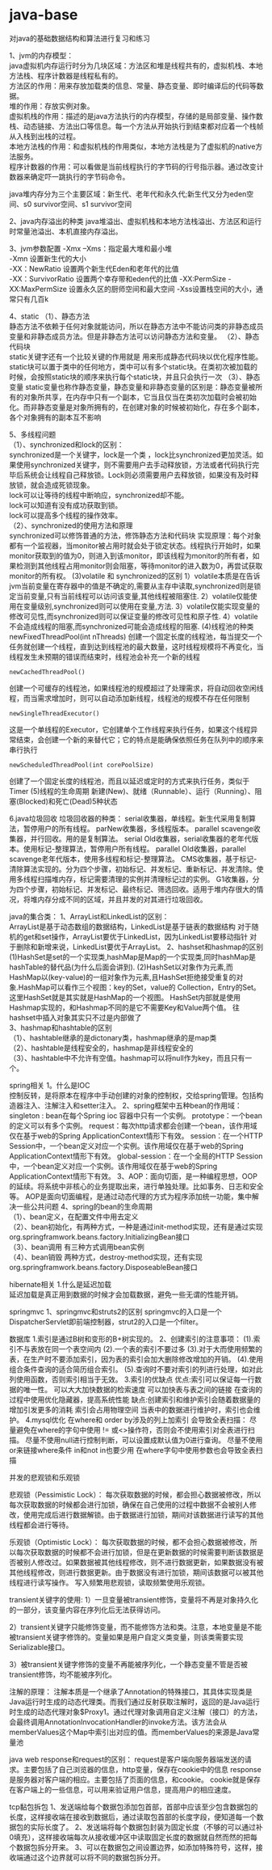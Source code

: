 # java-base

对java的基础数据结构和算法进行复习和练习

1、jvm的内存模型：  
java虚拟机内存运行时分为几块区域：方法区和堆是线程共有的，虚拟机栈、本地方法栈、程序计数器是线程私有的。  
方法区的作用：用来存放加载类的信息、常量、静态变量、即时编译后的代码等数据。  
堆的作用：存放实例对象。  
虚拟机栈的作用：描述的是java方法执行的内存模型，存储的是局部变量、操作数栈、动态链接、方法出口等信息。每一个方法从开始执行到结束都对应着一个栈帧从入栈到出栈的过程。  
本地方法栈的作用：和虚拟机栈的作用类似，本地方法栈是为了虚拟机的native方法服务。  
程序计数器的作用：可以看做是当前线程执行的字节码的行号指示器。通过改变计数器来确定吓一跳执行的字节码命令。 

java堆内存分为三个主要区域：新生代、老年代和永久代;新生代又分为eden空间、s0 survivor空间、s1 survivor空间

2、java内存溢出的种类  java堆溢出、虚拟机栈和本地方法栈溢出、方法区和运行时常量池溢出、本机直接内存溢出。 

3、jvm参数配置 
-Xmx –Xms：指定最大堆和最小堆  
-Xmn 设置新生代的大小  
-XX：NewRatio 设置两个新生代Eden和老年代的比值  
-XX：SurvivorRatio 设置两个幸存带和eden代的比值 
-XX:PermSize -XX:MaxPermSize 设置永久区的厨师空间和最大空间 
-Xss设置栈空间的大小，通常只有几百k 

4、static 
 （1）、静态方法    
 静态方法不依赖于任何对象就能访问，所以在静态方法中不能访问类的非静态成员变量和非静态成员方法。但是非静态方法可以访问静态方法和变量。 
 （2）、静态代码块  
 static关键字还有一个比较关键的作用就是 用来形成静态代码块以优化程序性能。static块可以置于类中的任何地方，类中可以有多个static块。在类初次被加载的时候，会按照static块的顺序来执行每个static块，并且只会执行一次 
 （3）、静态变量 
 static变量也称作静态变量，静态变量和非静态变量的区别是：静态变量被所有的对象所共享，在内存中只有一个副本，它当且仅当在类初次加载时会被初始化。而非静态变量是对象所拥有的，在创建对象的时候被初始化，存在多个副本，各个对象拥有的副本互不影响
 
 5、多线程问题  
 （1）、synchronized和lock的区别：     
 synchronized是一个关键字，lock是一个类 ，lock比synchronized更加灵活。如果使用synchronized关键字，则不需要用户去手动释放锁，方法或者代码执行完毕后系统会让线程自己释放锁。Lock则必须需要用户去释放锁，如果没有及时释放锁，就会造成死锁现象。      
 lock可以让等待的线程中断响应，synchronized却不能。     
 lock可以知道有没有成功获取到锁。     
 lock可以提高多个线程的操作效率。  
 （2）、synchronized的使用方法和原理      
 synchronized可以修饰普通的方法，修饰静态方法和代码块      实现原理：每个对象都有一个监视器，当monitor被占用时就会处于锁定状态。线程执行开始时，如果monitor获取到的值为0，则进入到该monitor，即该线程为monitor的所有者，如果检测到其他线程占用monitor则会阻塞，等待monitor的进入数为0，再尝试获取monitor的所有权。 
 (3)volatile 和 synchronized的区别
  1）volatile本质是在告诉jvm当前变量在寄存器中的值是不确定的,需要从主存中读取,synchronized则是锁定当前变量,只有当前线程可以访问该变量,其他线程被阻塞住.
  2）volatile仅能使用在变量级别,synchronized则可以使用在变量,方法.
  3）volatile仅能实现变量的修改可见性,而synchronized则可以保证变量的修改可见性和原子性.
  4）volatile不会造成线程的阻塞,而synchronized可能会造成线程的阻塞.
 (4)线程池的种类
	newFixedThreadPool(int nThreads) 
创建一个固定长度的线程池，每当提交一个任务就创建一个线程，直到达到线程池的最大数量，这时线程规模将不再变化，当线程发生未预期的错误而结束时，线程池会补充一个新的线程

	newCachedThreadPool() 
创建一个可缓存的线程池，如果线程池的规模超过了处理需求，将自动回收空闲线程，而当需求增加时，则可以自动添加新线程，线程池的规模不存在任何限制

	newSingleThreadExecutor() 
这是一个单线程的Executor，它创建单个工作线程来执行任务，如果这个线程异常结束，会创建一个新的来替代它；它的特点是能确保依照任务在队列中的顺序来串行执行

	newScheduledThreadPool(int corePoolSize) 
创建了一个固定长度的线程池，而且以延迟或定时的方式来执行任务，类似于Timer
	(5)线程的生命周期
	新建(New)、就绪（Runnable）、运行（Running）、阻塞(Blocked)和死亡(Dead)5种状态
	
 6.java垃圾回收
 垃圾回收器的种类：
	serial收集器，单线程。新生代采用复制算法，暂停用户的所有线程。
	parNew收集器，多线程版本。
	parallel scavenge收集器，并行回收。用的是复制算法。
	serial Old收集器，serial收集器的老年代版本。使用标记-整理算法，暂停用户所有线程。
	parallel Old收集器，parallel scavenge老年代版本，使用多线程和标记-整理算法。
	CMS收集器，基于标记-清除算法实现的。分为四个步骤，初始标记、并发标记、重新标记、并发清除。使用多线程扫描堆内存，标记需要清理的实例并清理标记过的实例。
	G1收集器，分为四个步骤，初始标记、并发标记、最终标记、筛选回收。适用于堆内存很大的情况，将堆内存分成不同的区域，并且并发的对其进行垃圾回收。


 java的集合类：
 1、ArrayList和LinkedList的区别：   
 ArrayList是基于动态数组的数据结构，LinkedList是基于链表的数据结构    对于随机的get和set操作，ArrayList要优于LinkedList，因为LinkedList要移动指针    对于删除和新增来说，LinkedList要优于ArrayList。 
 2、hashset和hashmap的区别 
 (1)HashSet是set的一个实现类,hashMap是Map的一个实现类,同时hashMap是hashTable的替代品(为什么后面会讲到). 
 (2)HashSet以对象作为元素,而HashMap以(key-value)的一组对象作为元素,且HashSet拒绝接受重复的对象.HashMap可以看作三个视图：key的Set，value的 Collection，Entry的Set。 这里HashSet就是其实就是HashMap的一个视图。 HashSet内部就是使用Hashmap实现的，和Hashmap不同的是它不需要Key和Value两个值。 往hashset中插入对象其实只不过是内部做了   
 3、hashmap和hashtable的区别   
 （1）、hashtable继承的是dictonary类，hashmap继承的是map类   
 （2）、hashtable是线程安全的，hashmap是非线程安全的   
 （3）、hashtable中不允许有空值。hashmap可以将null作为key，而且只有一个。 
 
spring相关
 1。什么是IOC   
 控制反转，是将原本在程序中手动创建的对象的控制权，交给spring管理。包括构造器注入、注解注入和setter注入。
 2、spring框架中五种bean的作用域： 
 singleton : bean在每个Spring ioc 容器中只有一个实例。
 prototype：一个bean的定义可以有多个实例。 
 request：每次http请求都会创建一个bean，该作用域仅在基于web的Spring ApplicationContext情形下有效。
 session：在一个HTTP Session中，一个bean定义对应一个实例。该作用域仅在基于web的Spring ApplicationContext情形下有效。
 global-session：在一个全局的HTTP Session中，一个bean定义对应一个实例。该作用域仅在基于web的Spring ApplicationContext情形下有效。 
 3、AOP：面向切面，是一种编程思想，OOP的延续。将系统中非核心的业务提取出来，进行单独处理。比如事务、日志和安全等。 AOP是面向切面编程，是通过动态代理的方式为程序添加统一功能，集中解决一些公共问题 
 4、spring的bean的生命周期   
 （1）、bean定义，在配置文件中用去定义   
 （2）、bean初始化，有两种方式，一种是通过init-method实现，还有是通过实现org.springframwork.beans.factory.InitializingBean接口   
 （3）、bean调用 有三种方式调用bean实例   
 （4）、bean销毁 两种方式，destroy-method实现，还有实现org.springframwork.beans.factory.DisposeableBean接口

hibernate相关 
1.什么是延迟加载   
延迟加载是真正用到数据的时候才会加载数据，避免一些无谓的性能开销。 

springmvc 
1、springmvc和struts2的区别  springmvc的入口是一个DispatcherServlet即前端控制器，strut2的入口是一个filter。

数据库 
1.索引是通过B树和变形的B+树实现的。
2、创建索引的注意事项：
	(1).索引不与表放在同一个表空间内
	(2).一个表的索引不要过多
	(3).对于大而使用频繁的表，在生产时不要添加索引，因为表的索引会加大删除修改增加的开销。
	(4).使用组合条件查询的适合简历组合索引。
	(5).查询时不要对索引的列进行处理，如对此列使用函数，否则索引相当于无效。
3.索引的优缺点
	优点:索引可以保证每一行数据的唯一性。
	可以大大加快数据的检索速度
	可以加快表与表之间的链接
	在查询的过程中使用优化隐藏器，提高系统性能
	缺点:创建索引和维护索引会随着数据量的增加引发更多的消耗
	索引会占用物理空间
	当表中的数据进行维护时，索引也会维护。
4.mysql优化
	在where和 order by涉及的列上加索引
	会导致全表扫描：	尽量避免在where的字句中使用 != 或<>操作符，否则会不使用索引对全表进行扫描。
				尽量不使用null进行控制判断，可以设置成默认值为0进行查询。
				尽量不使用or来链接where条件
				in和not in也要少用
				在where字句中使用参数也会导致全表扫描
	

并发的悲观锁和乐观锁

悲观锁（Pessimistic Lock）： 每次获取数据的时候，都会担心数据被修改，所以每次获取数据的时候都会进行加锁，确保在自己使用的过程中数据不会被别人修改，使用完成后进行数据解锁。由于数据进行加锁，期间对该数据进行读写的其他线程都会进行等待。

乐观锁（Optimistic Lock）： 每次获取数据的时候，都不会担心数据被修改，所以每次获取数据的时候都不会进行加锁，但是在更新数据的时候需要判断该数据是否被别人修改过。如果数据被其他线程修改，则不进行数据更新，如果数据没有被其他线程修改，则进行数据更新。由于数据没有进行加锁，期间该数据可以被其他线程进行读写操作。 写入频繁用悲观锁，读取频繁使用乐观锁。

transient关键字的使用:
1）一旦变量被transient修饰，变量将不再是对象持久化的一部分，该变量内容在序列化后无法获得访问。

2）transient关键字只能修饰变量，而不能修饰方法和类。注意，本地变量是不能被transient关键字修饰的。变量如果是用户自定义类变量，则该类需要实现Serializable接口。

3）被transient关键字修饰的变量不再能被序列化，一个静态变量不管是否被transient修饰，均不能被序列化。

注解的原理：
	注解本质是一个继承了Annotation的特殊接口，其具体实现类是Java运行时生成的动态代理类。而我们通过反射获取注解时，返回的是Java运行时生成的动态代理对象$Proxy1。通过代理对象调用自定义注解（接口）的方法，会最终调用AnnotationInvocationHandler的invoke方法。该方法会从memberValues这个Map中索引出对应的值。而memberValues的来源是Java常量池


java web
response和request的区别：
	request是客户端向服务器端发送的请求。主要包括了自己浏览器的信息，http变量，保存在cookie中的信息
	response是服务器对客户端的相应。主要包括了页面的信息，和cookie。
	cookie就是保存在客户端上的一些信息，可以用来验证用户信息，提高用户的相应速度。
	
tcp黏包拆包
	1、发送端给每个数据包添加包首部，首部中应该至少包含数据包的长度，这样接收端在接收到数据后，通过读取包首部的长度字段，便知道每一个数据包的实际长度了。
	2、发送端将每个数据包封装为固定长度（不够的可以通过补0填充），这样接收端每次从接收缓冲区中读取固定长度的数据就自然而然的把每个数据包拆分开来。
	3、可以在数据包之间设置边界，如添加特殊符号，这样，接收端通过这个边界就可以将不同的数据包拆分开。